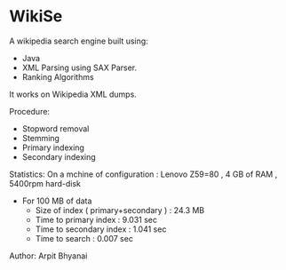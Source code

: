 WikiSe
======

A wikipedia search engine built using:
 - Java
 - XML Parsing using SAX Parser.
 - Ranking Algorithms

It works on Wikipedia XML dumps.

Procedure:
 - Stopword removal
 - Stemming
 - Primary indexing
 - Secondary indexing

Statistics:
 On a mchine of configuration :
	Lenovo Z59=80 , 4 GB of RAM , 5400rpm hard-disk
 - For 100 MB of data
   - Size of index ( primary+secondary ) : 24.3 MB
   - Time to primary index : 9.031 sec
   - Time to secondary index : 1.041 sec
   - Time to search : 0.007 sec

Author:
Arpit Bhyanai
